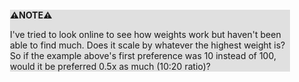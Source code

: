 <div style="margin:2em; background-color: #e0e0e0;">

<strong>⚠️NOTE️️️⚠️</strong>

I've tried to look online to see how weights work but haven't been able to find much. Does it scale by whatever the highest weight is? So if the example above's first preference was 10 instead of 100, would it be preferred 0.5x as much (10:20 ratio)?
</div>

